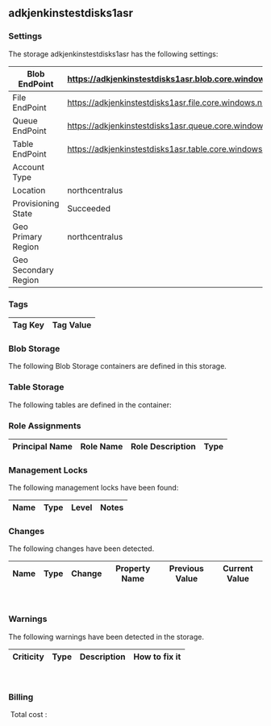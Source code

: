 
## adkjenkinstestdisks1asr 

### Settings
The storage adkjenkinstestdisks1asr has the following settings:

| Blob EndPoint | https://adkjenkinstestdisks1asr.blob.core.windows.net/  |
| --- | --- |
| File EndPoint | https://adkjenkinstestdisks1asr.file.core.windows.net/  |
| Queue EndPoint | https://adkjenkinstestdisks1asr.queue.core.windows.net/  |
| Table EndPoint | https://adkjenkinstestdisks1asr.table.core.windows.net/  |
| Account Type |   |
| Location | northcentralus  |
| Provisioning State | Succeeded  |
| Geo Primary Region | northcentralus  |
| Geo Secondary Region |   |


### Tags


| Tag Key | Tag Value |
| --- | --- |

### Blob Storage
The following Blob Storage containers are defined in this storage. 

### Table Storage
The following tables are defined in the container:

### Role Assignments


| Principal Name | Role Name | Role Description | Type |
| --- | --- | --- | --- |

### Management Locks
The following management locks have been found: 

| Name | Type | Level | Notes |
| --- | --- | --- | --- |

### Changes
The following changes have been detected. 

| Name | Type | Change | Property Name | Previous Value | Current Value |
| --- | --- | --- | --- | --- | --- |
 
### Warnings
The following warnings have been detected in the storage. 

| Criticity | Type | Description | How to fix it |
| --- | --- | --- | --- |
 
### Billing
 Total cost : 
